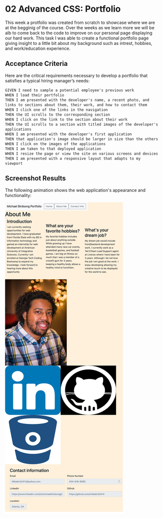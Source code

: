 # 02 Advanced CSS: Portfolio

This week a protfolio was created from scratch to showcase where we are at the begginig of the course. Over the weeks as we learn more we will be alb to come back to the code to improve on our personal page displaying our hard work. This task I was able to create a functional portfolio page giving insight to a little bit about my background such as intrest, hobbies, and work/education experience. 

## Acceptance Criteria

Here are the critical requirements necessary to develop a portfolio that satisfies a typical hiring manager’s needs:

```
GIVEN I need to sample a potential employee's previous work
WHEN I load their portfolio
THEN I am presented with the developer's name, a recent photo, and links to sections about them, their work, and how to contact them
WHEN I click one of the links in the navigation
THEN the UI scrolls to the corresponding section
WHEN I click on the link to the section about their work
THEN the UI scrolls to a section with titled images of the developer's applications
WHEN I am presented with the developer's first application
THEN that application's image should be larger in size than the others
WHEN I click on the images of the applications
THEN I am taken to that deployed application
WHEN I resize the page or view the site on various screens and devices
THEN I am presented with a responsive layout that adapts to my viewport
```


## Screenshot Results

The following animation shows the web application's appearance and functionality:

![portfolio html](./Assets/htmlss.png)



